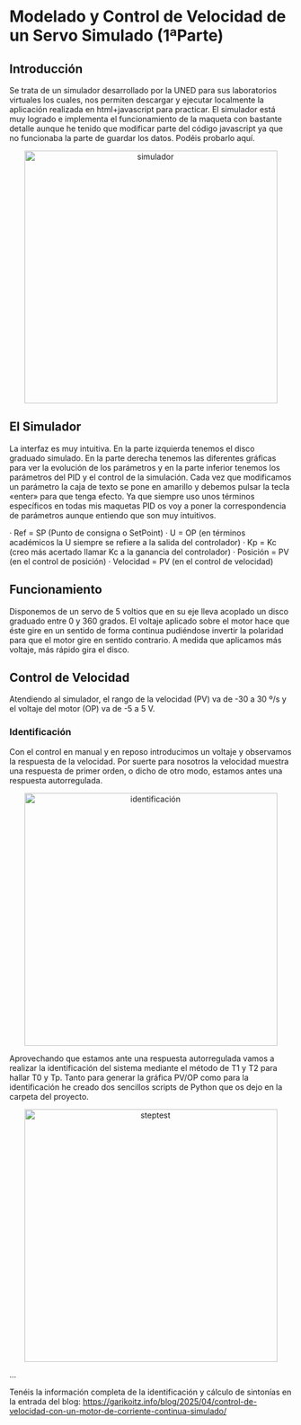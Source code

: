 # Modelado y Control de Velocidad de un Servo Simulado (1ªParte)

<h2>Introducción</h2>
Se trata de un simulador desarrollado por la UNED para sus laboratorios virtuales los cuales, nos permiten descargar y ejecutar localmente la aplicación realizada en html+javascript para practicar. El simulador está muy logrado e implementa el funcionamiento de la maqueta con bastante detalle aunque he tenido que modificar parte del código javascript ya que no funcionaba la parte de guardar los datos. Podéis probarlo aquí.

<p align="center">
  <img src="https://garikoitz.info/blog/wp-content/uploads/2025/03/DCmotor_sim-png.webp" width="450" alt="simulador">
</p>

<h2>El Simulador</h2>
La interfaz es muy intuitiva. En la parte izquierda tenemos el disco graduado simulado. En la parte derecha tenemos las diferentes gráficas para ver la evolución de los parámetros y en la parte inferior tenemos los parámetros del PID y el control de la simulación. Cada vez que modificamos un parámetro la caja de texto se pone en amarillo y debemos pulsar la tecla «enter» para que tenga efecto. Ya que siempre uso unos términos específicos en todas mis maquetas PID os voy a poner la correspondencia de parámetros aunque entiendo que son muy intuitivos.

· Ref = SP (Punto de consigna o SetPoint)
· U = OP (en términos académicos la U siempre se refiere a la salida del controlador)
· Kp = Kc (creo más acertado llamar Kc a la ganancia del controlador)
· Posición = PV (en el control de posición)
· Velocidad = PV (en el control de velocidad)

<h2>Funcionamiento</h2>
Disponemos de un servo de 5 voltios que en su eje lleva acoplado un disco graduado entre 0 y 360 grados. El voltaje aplicado sobre el motor hace que éste gire en un sentido de forma continua pudiéndose invertir la polaridad para que el motor gire en sentido contrario. A medida que aplicamos más voltaje, más rápido gira el disco.

<h2>Control de Velocidad</h2>
Atendiendo al simulador, el rango de la velocidad (PV) va de -30 a 30 º/s y el voltaje del motor (OP) va de -5 a 5 V.

<h3>Identificación</h3>
Con el control en manual y en reposo introducimos un voltaje y observamos la respuesta de la velocidad. Por suerte para nosotros la velocidad muestra una respuesta de primer orden, o dicho de otro modo, estamos antes una respuesta autorregulada.
<p align="center">
  <img src="https://garikoitz.info/blog/wp-content/uploads/2025/03/Ident_v1-1024x512.webp" width="450" alt="identificación">
</p>
Aprovechando que estamos ante una respuesta autorregulada vamos a realizar la identificación del sistema mediante el método de T1 y T2 para hallar T0 y Tp. Tanto para generar la gráfica PV/OP como para la identificación he creado dos sencillos scripts de Python que os dejo en la carpeta del proyecto.
<p align="center">
  <img src="https://garikoitz.info/blog/wp-content/uploads/2025/03/Ident_v1_identificado-2048x1229.webp" width="450" alt="steptest">
</p>

...

Tenéis la información completa de la identificación y cálculo de sintonías en la entrada del blog:
https://garikoitz.info/blog/2025/04/control-de-velocidad-con-un-motor-de-corriente-continua-simulado/
